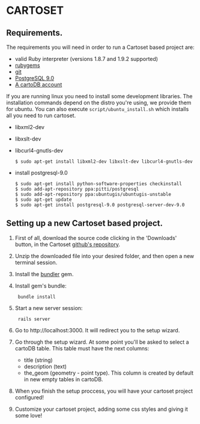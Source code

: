 CARTOSET
========

Requirements.
-------------

The requirements you will need in order to run a Cartoset based project are:

 - valid Ruby interpreter (versions 1.8.7 and 1.9.2 supported)
 - [rubygems](http://rubygems.org/pages/download)
 - [git](http://git-scm.com/)
 - [PostgreSQL 9.0](http://www.postgresql.org/download/)
 - [A cartoDB account](http://cartodb.com)

 If you are running linux you need to install some development libraries. The installation commands depend on the distro you're using, we provide them for ubuntu. You can also execute ``script/ubuntu_install.sh`` which installs all you need to run cartoset.

  - libxml2-dev
  - libxslt-dev
  - libcurl4-gnutls-dev

        $ sudo apt-get install libxml2-dev libxslt-dev libcurl4-gnutls-dev

  - install postgresql-9.0

        $ sudo apt-get install python-software-properties checkinstall
        $ sudo add-apt-repository ppa:pitti/postgresql
        $ sudo add-apt-repository ppa:ubuntugis/ubuntugis-unstable
        $ sudo apt-get update
        $ sudo apt-get install postgresql-9.0 postgresql-server-dev-9.0



Setting up a new Cartoset based project.
----------------------------------------

1. First of all, download the source code clicking in the 'Downloads' button, in the Cartoset [github's repository](https://github.com/vizzuality/cartoset).

2. Unzip the downloaded file into your desired folder, and then open a new terminal session.

3. Install the [bundler](http://gembundler.com/) gem.

4. Install gem's bundle:

		bundle install

5. Start a new server session:

		rails server

6. Go to http://localhost:3000. It will redirect you to the setup wizard.

7. Go through the setup wizard. At some point you'll be asked to select a cartoDB table. This table must have the next columns:
    - title (string)
    - description (text)
    - the_geom (geometry - point type). This column is created by
      default in new empty tables in cartoDB.

8. When you finish the setup proccess, you will have your cartoset project configured!

9. Customize your cartoset project, adding some css styles and giving it some love!

